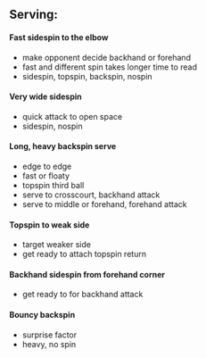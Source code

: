 
## Serving:

#### Fast sidespin to the elbow
- make opponent decide backhand or forehand
- fast and different spin takes longer time to read 
- sidespin, topspin, backspin, nospin
  
#### Very wide sidespin
- quick attack to open space
- sidespin, nospin

#### Long, heavy backspin serve
- edge to edge
- fast or floaty
- topspin third ball
- serve to crosscourt, backhand attack
- serve to middle or forehand, forehand attack

#### Topspin to weak side
- target weaker side
- get ready to attach topspin return

#### Backhand sidespin from forehand corner
- get ready to for backhand attack

#### Bouncy backspin
- surprise factor
- heavy, no spin
  

